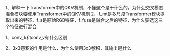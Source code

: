 1、解释一下Transformer中的QKV机制，不懂这个是干什么的，为什么交叉模态混合模块要使用Transformer中的QKV机制
2、f_mt是多尺度Transformer模块提取出来的特征、f_s是原始RGB特征，f_fuse是融合之后的特征，为什么要选这三个特征进行混合



1、conv_k和conv_v有什么区别

2、3x3卷积的作用是什么，为什么使用3x3卷积，其输出是什么